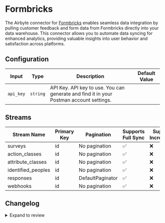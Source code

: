 # Formbricks
The Airbyte connector for [Formbricks](https://www.formbricks.com/) enables seamless data integration by pulling customer feedback and form data from Formbricks directly into your data warehouse. This connector allows you to automate data syncing for enhanced analytics, providing valuable insights into user behavior and satisfaction across platforms.

## Configuration

| Input | Type | Description | Default Value |
|-------|------|-------------|---------------|
| `api_key` | `string` | API Key. API key to use. You can generate and find it in your Postman account settings. |  |

## Streams
| Stream Name | Primary Key | Pagination | Supports Full Sync | Supports Incremental |
|-------------|-------------|------------|---------------------|----------------------|
| surveys | id | No pagination | ✅ |  ❌  |
| action_classes | id | No pagination | ✅ |  ❌  |
| attribute_classes | id | No pagination | ✅ |  ❌  |
| identified_peoples | id | No pagination | ✅ |  ❌  |
| responses | id | DefaultPaginator | ✅ |  ❌  |
| webhooks | id | No pagination | ✅ |  ❌  |

## Changelog

<details>
  <summary>Expand to review</summary>

| Version          | Date              | Pull Request | Subject        |
|------------------|-------------------|--------------|----------------|
| 0.0.21 | 2025-05-10 | [59998](https://github.com/airbytehq/airbyte/pull/59998) | Update dependencies |
| 0.0.20 | 2025-05-03 | [59431](https://github.com/airbytehq/airbyte/pull/59431) | Update dependencies |
| 0.0.19 | 2025-04-26 | [58872](https://github.com/airbytehq/airbyte/pull/58872) | Update dependencies |
| 0.0.18 | 2025-04-19 | [57815](https://github.com/airbytehq/airbyte/pull/57815) | Update dependencies |
| 0.0.17 | 2025-04-05 | [57212](https://github.com/airbytehq/airbyte/pull/57212) | Update dependencies |
| 0.0.16 | 2025-03-29 | [56495](https://github.com/airbytehq/airbyte/pull/56495) | Update dependencies |
| 0.0.15 | 2025-03-22 | [55931](https://github.com/airbytehq/airbyte/pull/55931) | Update dependencies |
| 0.0.14 | 2025-03-08 | [55310](https://github.com/airbytehq/airbyte/pull/55310) | Update dependencies |
| 0.0.13 | 2025-03-01 | [54918](https://github.com/airbytehq/airbyte/pull/54918) | Update dependencies |
| 0.0.12 | 2025-02-22 | [54391](https://github.com/airbytehq/airbyte/pull/54391) | Update dependencies |
| 0.0.11 | 2025-02-15 | [53723](https://github.com/airbytehq/airbyte/pull/53723) | Update dependencies |
| 0.0.10 | 2025-02-08 | [53345](https://github.com/airbytehq/airbyte/pull/53345) | Update dependencies |
| 0.0.9 | 2025-02-01 | [52871](https://github.com/airbytehq/airbyte/pull/52871) | Update dependencies |
| 0.0.8 | 2025-01-25 | [52348](https://github.com/airbytehq/airbyte/pull/52348) | Update dependencies |
| 0.0.7 | 2025-01-18 | [51678](https://github.com/airbytehq/airbyte/pull/51678) | Update dependencies |
| 0.0.6 | 2025-01-11 | [51091](https://github.com/airbytehq/airbyte/pull/51091) | Update dependencies |
| 0.0.5 | 2024-12-28 | [50548](https://github.com/airbytehq/airbyte/pull/50548) | Update dependencies |
| 0.0.4 | 2024-12-21 | [49993](https://github.com/airbytehq/airbyte/pull/49993) | Update dependencies |
| 0.0.3 | 2024-12-14 | [49525](https://github.com/airbytehq/airbyte/pull/49525) | Update dependencies |
| 0.0.2 | 2024-12-12 | [49167](https://github.com/airbytehq/airbyte/pull/49167) | Update dependencies |
| 0.0.1 | 2024-11-08 | | Initial release by [@parthiv11](https://github.com/parthiv11) via Connector Builder |

</details>
